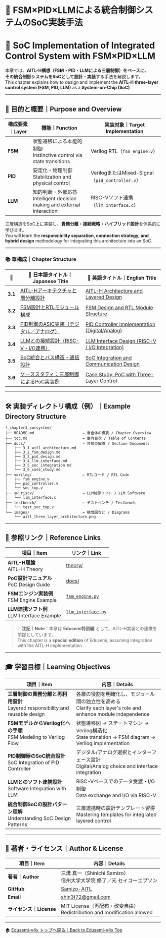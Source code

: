 # 🧠 FSM×PID×LLMによる統合制御システムのSoC実装手法  
# 🧠 SoC Implementation of Integrated Control System with FSM×PID×LLM

本章では、**AITL-H構想（FSM・PID・LLMによる三層制御）**をベースに、  
その統合制御システムを**SoCとして設計・実装**する手法を解説します。  
This chapter explains how to design and implement the **AITL-H three-layer control system (FSM, PID, LLM)** as a **System-on-Chip (SoC)**.

---

## 🎯 目的と概要｜Purpose and Overview

| 構成要素｜Layer | 機能｜Function | 実装対象｜Target Implementation |
|-------------|-------------------|------------------------------|
| **FSM**     | 状態遷移による本能的制御<br>Instinctive control via state transitions | Verilog RTL（`fsm_engine.v`） |
| **PID**     | 安定化・物理制御<br>Stabilization and physical control | VerilogまたはMixed-Signal（`pid_controller.v`） |
| **LLM**     | 知的判断・外部応答<br>Intelligent decision making and external interaction | RISC-Vソフト連携（`llm_interface.c`） |

三層構造をSoC上に実装し、**責務分離・接続戦略・ハイブリッド設計**を体系的に学びます。  
You will learn the **responsibility separation, connection strategy, and hybrid design** methodology for integrating this architecture into an SoC.

---

### 📚 章構成｜Chapter Structure

| 🚩 | 📖 日本語タイトル｜Japanese Title | 📘 英語タイトル｜English Title |
|----|-------------------------------|------------------------------|
| **3.1** | [AITL-Hアーキテクチャと層分離設計](docs/3_1_aitl_architecture.md) | [AITL-H Architecture and Layered Design](docs/3_1_aitl_architecture.md) |
| **3.2** | [FSM設計とRTLモジュール構成](docs/3_2_fsm_design.md) | [FSM Design and RTL Module Structure](docs/3_2_fsm_design.md) |
| **3.3** | [PID制御のASIC実装（デジタル／アナログ）](docs/3_3_pid_design.md) | [PID Controller Implementation (Digital/Analog)](docs/3_3_pid_design.md) |
| **3.4** | [LLMとの接続設計（RISC-V・I/O連携）](docs/3_4_llm_interface.md) | [LLM Interface Design (RISC-V / I/O Integration)](docs/3_4_llm_interface.md) |
| **3.5** | [SoC統合とバス構造・通信設計](docs/3_5_soc_integration.md) | [SoC Integration and Communication Design](docs/3_5_soc_integration.md) |
| **3.6** | [ケーススタディ：三層制御によるPoC実装例](docs/3_6_case_study.md) | [Case Study: PoC with Three-Layer Control](docs/3_6_case_study.md) |

---

## 🛠 実装ディレクトリ構成（例）｜Example Directory Structure

```plaintext
f_chapter3_socsystem/
├── README.md                      ← 章全体の概要 / Chapter Overview
├── toc.md                         ← 章内目次 / Table of Contents
├── docs/                          ← 各節の解説 / Section Documents
│   ├── 3_1_aitl_architecture.md
│   ├── 3_2_fsm_design.md
│   ├── 3_3_pid_design.md
│   ├── 3_4_llm_interface.md
│   ├── 3_5_soc_integration.md
│   └── 3_6_case_study.md
├── verilog/                       ← RTLコード / RTL Code
│   ├── fsm_engine.v
│   ├── pid_controller.v
│   └── soc_top.v
├── sw_riscv/                      ← LLM制御ソフト / LLM Software
│   └── llm_interface.c
├── testbench/                     ← テストベンチ / Testbench
│   └── test_soc_top.v
└── images/                        ← 構成図など / Diagrams
    └── aitl_three_layer_architecture.png
```

---

## 🔗 参照リンク｜Reference Links

| 項目｜Item | リンク｜Link |
|------|------|
| **AITL-H理論**<br>AITL-H Theory | [theory/](https://github.com/Samizo-AITL/AITL-H/tree/main/theory) |
| **PoC設計マニュアル**<br>PoC Design Guide | [docs/](https://github.com/Samizo-AITL/AITL-H/tree/main/docs) |
| **FSMエンジン実装例**<br>FSM Engine Example | [`fsm_engine.py`](https://github.com/Samizo-AITL/AITL-H/blob/main/implementary/fsm_engine/fsm_engine.py) |
| **LLM連携ソフト例**<br>LLM Interface Example | [`llm_interface.py`](https://github.com/Samizo-AITL/AITL-H/blob/main/implementary/llm_interface.py) |

> 💡 **注記｜Note**：本章は **Edusemi特別編** として、AITL-H実装との連携を前提としています。  
> This chapter is a **special edition** of Edusemi, assuming integration with the AITL-H implementation.

---

## 🎓 学習目標｜Learning Objectives

| 項目｜Item | 内容｜Details |
|------|------|
| **三層制御の責務分離と再利用設計**<br>Layered responsibility and reusable design | 各層の役割を明確化し、モジュール間の独立性を高める<br>Clarify each layer's role and enhance module independence |
| **FSMモデルからVerilog化への手順**<br>FSM Modeling to Verilog Flow | 状態遷移図 → ステートマシン → Verilog構造化<br>State transition → FSM diagram → Verilog implementation |
| **PID制御器のSoC統合設計**<br>SoC Integration of PID Controller | デジタル/アナログ選択とインターフェース設計<br>Digital/Analog choice and interface integration |
| **LLMとのソフト連携設計**<br>Software Integration with LLM | RISC-Vベースでのデータ受渡・I/O制御<br>Data exchange and I/O via RISC-V |
| **統合制御SoCの設計パターン理解**<br>Understanding SoC Design Patterns | 三層連携時の設計テンプレート習得<br>Mastering templates for integrated layered control |

---

## 👤 著者・ライセンス｜Author & License

| 項目｜Item | 内容｜Details |
|------|------|
| **著者｜Author** | 三溝 真一（Shinichi Samizo）<br>信州大学大学院 修了／元 セイコーエプソン |
| **GitHub** | [Samizo-AITL](https://github.com/Samizo-AITL) |
| **Email** | [shin3t72@gmail.com](mailto:shin3t72@gmail.com) |
| **ライセンス｜License** | MIT License（再配布・改変自由）<br>Redistribution and modification allowed |

---

🏠 [Edusemi-v4x トップへ戻る｜Back to Edusemi-v4x Top](../README.md)
